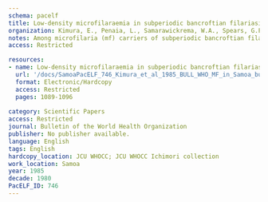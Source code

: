 ```yaml
---
schema: pacelf
title: Low-density microfilaraemia in subperiodic bancroftian filariasis in Samoa
organization: Kimura, E., Penaia, L., Samarawickrema, W.A., Spears, G.F.S.
notes: Among microfilaria (mf) carriers of subperiodic bancroftian filariasis in Samoa, the low-density level of microfilaraemia was defined as 1-20 mf/ml, and the occurrence of low-density carriers (90 in the present study) was analysed by age, sex, and village in relation to the microfilarial prevalence rate. The low-density carriers were more numerous among those under 20 years and over 60 years old than in other age groups. The ratio of low-density carriers to the total of mf-positive subjects in a village decreased as the prevalence rate of Wuchereria bancrofti in the village increased.The epidemiological significance of low-density carriers was assessed in connection with the infectivity of vector mosquitos (Aedes polynesiensis) produced by them, the possible change of these carriers to carriers of a higher density, and the production of new low-density carriers by diethylcarbamazine citrate (DEC-C) treatment. The mosquito infectivity produced by the low-density carriers accounted for only 2.16% of the total infectivity produced by all the carriers, suggesting that these carriers are of minor importance in the transmission of filariasis. The change of microfilarial count over time among untreated mf-positive subjects was not remarkable during a 60-252-day observation period. However, the low-density carrier group showed a mean increase of 36%, the younger such carriers (under 30 years old) showing a 132% increase. The production of low-density carriers by DEC-C single-dose treatment (6 mg/kg body weight) was not as great as expected.
access: Restricted

resources:
- name: Low-density microfilaraemia in subperiodic bancroftian filariasis in Samoa
  url: '/docs/SamoaPacELF_746_Kimura_et_al_1985_BULL_WHO_MF_in_Samoa_bullwho00089-0118.txt'
  format: Electronic/Hardcopy
  access: Restricted
  pages: 1089-1096
 
category: Scientific Papers
access: Restricted
journal: Bulletin of the World Health Organization
publisher: No publisher available. 
language: English 
tags: English 
hardcopy_location: JCU WHOCC; JCU WHOCC Ichimori collection
work_location: Samoa
year: 1985
decade: 1980
PacELF_ID: 746
---
```

